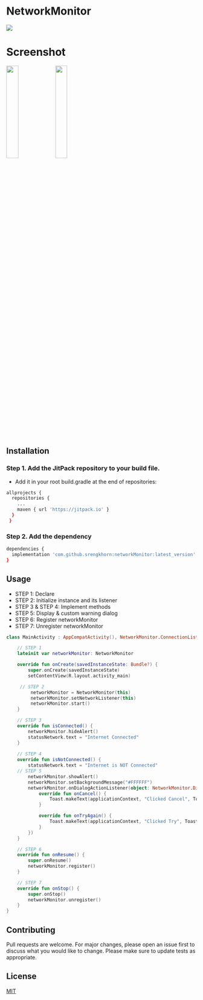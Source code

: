 # NetworkMonitor

[![](https://jitpack.io/v/srengkhorn/networkMonitor.svg)](https://jitpack.io/#srengkhorn/networkMonitor)

# Screenshot
<img src="https://techkh.com/wp-content/uploads/2020/07/demo_01.png" width="25%"> <img src="https://techkh.com/wp-content/uploads/2020/07/demo_02.png" width="25%">

## Installation
### Step 1. Add the JitPack repository to your build file. 
- Add it in your root build.gradle at the end of repositories:

```bash
allprojects {
  repositories {
    ...
    maven { url 'https://jitpack.io' }
  }
 }
```
### Step 2. Add the dependency

```bash
dependencies {
  implementation 'com.github.srengkhorn:networkMonitor:latest_version'
}
```
## Usage
- STEP 1: Declare
- STEP 2: Initialize instance and its listener
- STEP 3 & STEP 4: Implement methods
- STEP 5: Display & custom warning dialog
- STEP 6: Register networkMonitor
- STEP 7: Unregister networkMonitor
```kotlin
class MainActivity : AppCompatActivity(), NetworkMonitor.ConnectionListener {

    // STEP 1
    lateinit var networkMonitor: NetworkMonitor

    override fun onCreate(savedInstanceState: Bundle?) {
        super.onCreate(savedInstanceState)
        setContentView(R.layout.activity_main)

	 // STEP 2
         networkMonitor = NetworkMonitor(this)
         networkMonitor.setNetworkListener(this)
         networkMonitor.start()
    }

    // STEP 3
    override fun isConnected() {
        networkMonitor.hideAlert()
        statusNetwork.text = "Internet Connected"
    }
    
    // STEP 4
    override fun isNotConnected() {
        statusNetwork.text = "Internet is NOT Connected"
	// STEP 5
        networkMonitor.showAlert()
        networkMonitor.setBackgroundMessage("#FFFFFF")
        networkMonitor.onDialogActionListener(object: NetworkMonitor.DialogListener{
            override fun onCancel() {
                Toast.makeText(applicationContext, "Clicked Cancel", Toast.LENGTH_SHORT).show()
            }

            override fun onTryAgain() {
                Toast.makeText(applicationContext, "Clicked Try", Toast.LENGTH_SHORT).show()
            }
        })
    }

    // STEP 6
    override fun onResume() {
        super.onResume()
        networkMonitor.register()
    }

    // STEP 7
    override fun onStop() {
        super.onStop()
        networkMonitor.unregister()
    }
}
```
## Contributing
Pull requests are welcome. For major changes, please open an issue first to discuss what you would like to change.
Please make sure to update tests as appropriate.
## License
[MIT](https://choosealicense.com/licenses/mit/)
